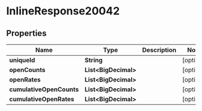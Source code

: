 

# InlineResponse20042


## Properties

Name | Type | Description | Notes
------------ | ------------- | ------------- | -------------
**uniqueId** | **String** |  |  [optional]
**openCounts** | **List&lt;BigDecimal&gt;** |  |  [optional]
**openRates** | **List&lt;BigDecimal&gt;** |  |  [optional]
**cumulativeOpenCounts** | **List&lt;BigDecimal&gt;** |  |  [optional]
**cumulativeOpenRates** | **List&lt;BigDecimal&gt;** |  |  [optional]



